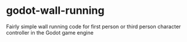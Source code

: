 # godot-wall-running
Fairly simple wall running code for first person or third person character controller in the Godot game engine
